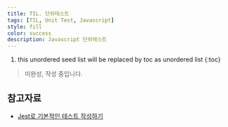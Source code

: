 ```yaml
---
title: TIL. 단위테스트
tags: [TIL, Unit Test, Javascript]
style: fill
color: success
description: Javascript 단위테스트
---
```


1. this unordered seed list will be replaced by toc as unordered list
{:toc}

> 미완성, 작성 중입니다.

## 참고자료
- [Jest로 기본적인 테스트 작성하기](https://www.daleseo.com/jest-basic/#:~:text=Jest%EB%8A%94%20%EA%B8%B0%EB%B3%B8%EC%A0%81%EC%9C%BC%EB%A1%9C%20test,%EA%B2%BD%EB%A1%9C%3E%20%EB%A5%BC%20%EC%9E%85%EB%A0%A5%ED%95%98%EB%A9%B4%20%EB%90%A9%EB%8B%88%EB%8B%A4.)